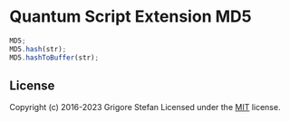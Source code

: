 # Quantum Script Extension MD5

```javascript
MD5;
MD5.hash(str);
MD5.hashToBuffer(str);
```

## License

Copyright (c) 2016-2023 Grigore Stefan
Licensed under the [MIT](LICENSE) license.

